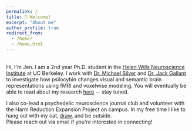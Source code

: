 ```yaml
---
permalink: /
title: 👋 Welcome!
excerpt: "About me"
author_profile: true
redirect_from: 
  - /home/
  - /home.html
---
```

\
Hi, I'm Jen. I am a 2nd year Ph.D. student in the [Helen Wills Neuroscience Institute](https://neuroscience.berkeley.edu/) at UC Berkeley. I work with [Dr. Michael Silver](https://argentum.ucbso.berkeley.edu/) and [Dr. Jack Gallant](https://www.gallantlab.org) to investigate how psilocybin changes visual and semantic brain representations using fMRI and voxelwise modeling. You will eventually be able to read about my research [here](https://jenholmberg.github.io/research/) -- stay tuned. 
  
    
I also co-lead a psychedelic neuroscience journal club and volunteer with the Harm Reduction Expansion Project on campus. In my free time I like to hang out with my cat, [draw](https://www.instagram.com/glitterphysics/), and be outside.  
Please reach out via email if you're interested in connecting!  
